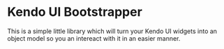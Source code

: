 # Kendo UI Bootstrapper

This is a simple little library which will turn your Kendo UI widgets into an object model so you an intereact with it in an easier manner.